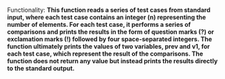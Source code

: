 Functionality: **This function reads a series of test cases from standard input, where each test case contains an integer (n) representing the number of elements. For each test case, it performs a series of comparisons and prints the results in the form of question marks (?) or exclamation marks (!) followed by four space-separated integers. The function ultimately prints the values of two variables, prev and v1, for each test case, which represent the result of the comparisons. The function does not return any value but instead prints the results directly to the standard output.**